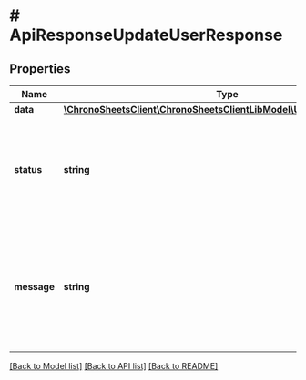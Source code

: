 # # ApiResponseUpdateUserResponse

## Properties

Name | Type | Description | Notes
------------ | ------------- | ------------- | -------------
**data** | [**\ChronoSheetsClient\ChronoSheetsClientLibModel\UpdateUserResponse**](UpdateUserResponse.md) |  | [optional]
**status** | **string** | The API response status. Indicates if the request was successful, failed or was unauthorised. | [optional]
**message** | **string** | A message to accompany the response status.  If the Status is failed, this message will hint why it failed and what you need to do. | [optional]

[[Back to Model list]](../../README.md#models) [[Back to API list]](../../README.md#endpoints) [[Back to README]](../../README.md)
